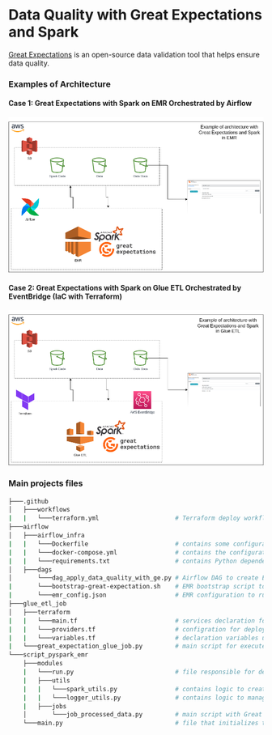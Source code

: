 # Data Quality with Great Expectations and Spark

[Great Expectations](https://greatexpectations.io/) is an open-source data validation tool that helps ensure data quality.


### Examples of Architecture


#### Case 1: Great Expectations with Spark on EMR Orchestrated by Airflow
![alt text](https://github.com/cicerojmm/dataQualityGreatExpectationsSpark/blob/main/images/architecture-ge-example1.png?raw=true)


#### Case 2: Great Expectations with Spark on Glue ETL Orchestrated by EventBridge (IaC with Terraform)
![alt text](https://github.com/cicerojmm/dataQualityGreatExpectationsSpark/blob/main/images/architecture-ge-example2.png?raw=true)


### Main projects files
```bash
├───.github
│   ├───workflows
|   |   └───terraform.yml                     # Terraform deploy workflow in AWS for case glue_etl_job
├───airflow
│   ├───airflow_infra
|   |   └───Dockerfile                        # contains some configuration of the Airflow Docker image
|   |   └───docker-compose.yml                # contains the configuration of all Airflow services
|   |   └───requirements.txt                  # contains Python dependencies to run Airflow DAGs
│   ├───dags
│       └───dag_apply_data_quality_with_ge.py # Airflow DAG to create EMR, execute Great Expectations script, and terminate the cluster
|       └───bootstrap-great-expectation.sh    # EMR bootstrap script to install project dependencies
|       └───emr_config.json                   # EMR configuration to run a cluster
├───glue_etl_job
│   ├───terraform            
|   |   └───main.tf                           # services declaration for deploy in AWS: Glue ETL, IAM, S3 and EventBridge
|   |   └───providers.tf                      # configration for deploy in AWS provider
|   |   └───variables.tf                      # declaration variables utilized in Terraform project
|   └───great_expectation_glue_job.py         # main script for execute great expectation in Glue ETL
└───script_pyspark_emr
    ├───modules
    |   └───run.py                            # file responsible for defining which function will be executed
    |   ├───utils
    |   |   └───spark_utils.py                # contains logic to create a Spark instance
    |   |   └───logger_utils.py               # contains logic to manage application logs
    |   ├───jobs
    │       └───job_processed_data.py         # main script with Great Expectations test cases
    └───main.py                               # file that initializes the Spark script execution
```

